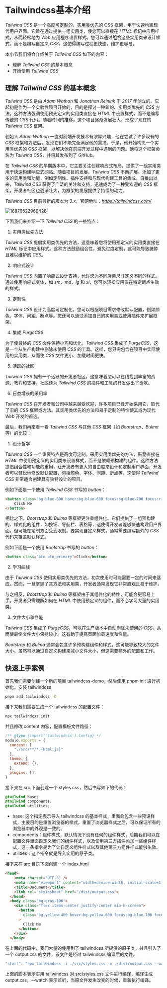 # Tailwindcss基本介绍

*Tailwind CSS* 是一个<u>高度可定制</u>的、<u>实用类优先</u>的 CSS 框架，用于快速构建现代用户界面。它旨在通过提供一组实用类，使您可以直接在 *HTML* 标记中应用样式，从而轻松地为 *Web* 应用程序设置样式。您可以通过**组合**这些实用类来设计样式，而不是编写自定义 *CSS*，这使得编写过程更快速，维护更容易。

本小节我们将会介绍关于 *Tailwind CSS* 如下的内容：

- 理解 *Tailwind CSS* 的基本概念
- 开始使用 *Tailwind CSS*

## 理解 *Tailwind CSS* 的基本概念

*Tailwind CSS* 是由 *Adam Wathan* 和 *Jonathan Reinink* 于 *2017* 年创立的。它起初是作为一个实验性项目开始的，目的是探讨一种新的、实用类优先的 *CSS* 方法。这种方法强调使用预先定义的实用类直接在 *HTML* 中设置样式，而不是编写传统的 *CSS* 代码。随着时间的推移，这个项目逐渐发展壮大，形成了现在的 *Tailwind CSS* 框架。

创始人 *Adam Wathan* 一直对前端开发技术有浓厚兴趣，他在尝试了许多现有的 *CSS* 框架和方法后，发现它们不能完全满足他的需求。于是，他开始构思一个实用类优先的 *CSS* 框架，以解决他在前端开发过程中遇到的问题。他将这个框架命名为 *Tailwind CSS*，并将其发布到了 *GitHub*。

在 *Tailwind CSS* 的早期版本中，它主要关注创建响应式布局，提供了一组实用类用于快速构建响应式网站。随着项目的发展，*Tailwind CSS* 不断扩展，添加了更多的实用类和功能，例如定制性、插件支持和与现代构建工具的集成。自推出以来，*Tailwind CSS* 获得了广泛的关注和支持，迅速成为了一种受欢迎的 *CSS* 框架。开发者社区也逐渐壮大，为框架的发展提供了持续的动力。

*Tailwind CSS* 目前最新的版本为 *3.x*，官网地址：*https://tailwindcss.com/*

![16876522969428](https://resource.duyiedu.com/xiejie/2023-07-03-012045.jpg)



下面我们来介绍一下 *Tailwind CSS* 的一些特点：

1. 实用类优先方法

*Tailwind CSS* 提倡实用类优先的方法，这意味着您将使用预定义的实用类直接在 *HTML* 标记中应用样式。这种方法鼓励组合性，避免过度定制，这可能导致臃肿且难以维护的 *CSS*。

2. 响应式设计

*Tailwind CSS* 内置了响应式设计支持，允许您为不同屏幕尺寸定义不同的样式。通过使用响应式变体，如 *sm、md、lg* 和 *xl*，您可以轻松应用仅在特定断点生效的样式。

3. 定制性

*Tailwind CSS* 设计为高度可定制化。您可以根据项目需求修改默认配置，例如颜色、字体、间距、断点等。您还可以通过添加自己的实用类或使用插件来扩展框架。

4. 集成 *PurgeCSS*

为了使最终的 *CSS* 文件保持小巧和优化，*Tailwind CSS* 集成了 *PurgeCSS*，这是一个从生产构建中删除未使用 *CSS* 的工具。这样，您只需包含在项目中实际使用的实用类，从而使 *CSS* 文件更小、加载时间更快。

5. 活跃的社区

*Tailwind CSS* 拥有一个活跃的开发者社区，这意味着您可以在线找到丰富的资源、教程和支持。社区还为 *Tailwind CSS* 的插件和工具的开发做出了贡献。

6. 日益增长的采用率

*Tailwind CSS* 在开发者和公司中越来越受欢迎，许多项目已经开始采用它，取代了旧的 *CSS* 框架或方法。其实用类优先的方法和易于定制的特性使其成为现代 *Web* 开发的首选。

最后，我们再来看一看 *Tailwind CSS* 与其他 *CSS* 框架（如 *Bootstrap*、*Bulma* 等）的比较：

1. 设计哲学

*Tailwind CSS* 一个重要特点是高度可定制。采用实用类优先的方法，鼓励直接在 *HTML* 中使用预定义的实用类来设置样式，而不是依赖预构建的组件。这种方法提倡组合性和功能的重用，让开发者有更大的自由度来设计和定制用户界面，开发者可以轻松地修改默认配置，包括颜色、字体、间距、断点等。这使得 *Tailwind CSS* 非常适合创建具有独特设计的项目。

例如下面是一个使用 *Tailwind CSS* 书写的 *button*：

```html
<button class="bg-blue-500 hover:bg-blue-600 focus:bg-blue-700 focus:ring-4 focus:ring-blue-300 focus:ring-opacity-50 text-white font-bold py-2 px-4 rounded">
    Click Me
</button>
```

相比之下，*Bootstrap* 和 *Bulma* 等框架更注重组件化。它们提供了一组预构建的、样式化的组件，如按钮、导航栏、表格等，这使得开发者能够快速构建用户界面，但可能在定制方面受到限制。要实现自定义样式，通常需要编写额外的 *CSS* 代码来覆盖默认样式。

例如下面是一个使用 *Bootstrap* 书写的 *button*：

```html
<button class="btn btn-primary">Click</button>
```

2. 学习曲线

由于 *Tailwind CSS* 使用实用类优先的方法，初次使用时可能需要一定的时间来适应。然而，一旦掌握了其方法和实用类，开发者通常发现它非常直观且易于维护。

与之相反，*Bootstrap* 和 *Bulma* 等框架由于其组件化的特性，可能会更容易上手。开发者只需理解如何在 *HTML* 中使用预定义的组件，而不必学习大量的实用类。

3. 文件大小和性能

*Tailwind CSS* 集成了 *PurgeCSS*，可以在生产版本中自动删除未使用的 *CSS*，从而使最终文件大小保持较小。这有助于提高页面加载速度和性能。

*Bootstrap* 和 *Bulma* 通常会包含许多预构建组件和样式，这可能导致较大的文件大小。虽然可以通过自定义构建来减小文件大小，但这需要额外的配置和工作。



## 快速上手案例

首先我们需要创建一个新的项目 tailwindcss-demo，然后使用 pnpm init 进行初始化。安装 tailwindcss

```bash
pnpm add tailwindcss -D
```

接下来我们需要生成一个 tailwindcss 的配置文件：

```bash
npx tailwindcss init
```

并且修改 content 内容，配置模板文件路径：

```js
/** @type {import('tailwindcss').Config} */
module.exports = {
  content: [
    "./src/**/*.{html,js}"
  ],
  theme: {
    extend: {},
  },
  plugins: [],
}
```

接下来在 src 下面创建一个 styles.css，然后书写如下的代码：

```css
@tailwind base;
@tailwind components;
@tailwind utilities;
```

- base: 这个指定表示导入 tailwindcss 的基本样式，里面会包含一些预设样式，主要目的是重置浏览器的样式，重置了浏览器样式之后，可以保证所有的浏览器中的外观是一致的。
- components：组件样式，默认情况下没有任何的组件样式，后期我们可以在配置文件里面自定义我们的组件样式，以及使用第三方插件添加一些组件样式，这一条指令是为了让自定义组件样式以及其他第三方组件样式能够生效。
- utilities：这个指令就是导入实用的原子类。

接下来在 src 目录下面创建一个 index.html

```html
<head>
    <meta charset="UTF-8" />
    <meta name="viewport" content="width=device-width, initial-scale=1.0" />
    <title>Document</title>
    <link rel="stylesheet" href="/dist/output.css">
  </head>
  <body class="bg-gray-100">
    <div class="flex items-center justify-center min-h-screen">
      <button
        class="bg-yellow-400 hover:bg-yellow-600 focus:bg-blue-700 focus:ring-4 focus:ring-blue-300 focus:ring-opacity-50 text-white font-bold py-2 px-4 rounded"
      >
        Click Me
      </button>
    </div>
  </body>
```

在上面的代码中，我们大量的使用到了 tailwindcss 所提供的原子类，并且引入了一个 output.css 的文件，该文件是经过 tailwindcss 编译后的文件。

```js
"start": "npx tailwindcss -i ./src/styles.css -o ./dist/output.css --watch"
```

上面的脚本表示实用 tailwindcss 对 src/styles.css 文件进行编译，编译生成 output.css，--watch 表示监听，当原文件发生改变的时候，重新执行编译。
